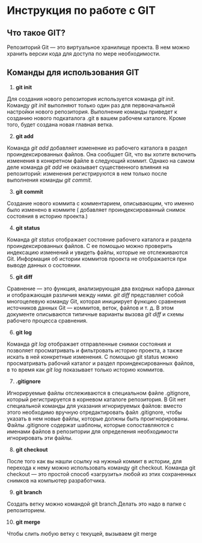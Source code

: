 # Инструкция по работе с GIT

## Что такое GIT?
Репозиторий Git — это виртуальное хранилище проекта. В нем можно хранить версии кода для доступа по мере необходимости.

## Команды для использования GIT

1. **git init**

Для создания нового репозитория используется команда *git init*. Команду *git init* выполняют только один раз для первоначальной настройки нового репозитория. Выполнение команды приведет к созданию нового подкаталога .git в вашем рабочем каталоге. Кроме того, будет создана новая главная ветка.


2. **git add**

Команда *git add* добавляет изменение из рабочего каталога в раздел проиндексированных файлов. Она сообщает Git, что вы хотите включить изменения в конкретном файле в следующий коммит. Однако на самом деле команда *git add* не оказывает существенного влияния на репозиторий: изменения регистрируются в нем только после выполнения команды *git commit*.

3. **git commit**

Создание нового коммита с комментарием, описывающим, что именно было изменено в коммите ( добавляет проиндексированный снимок состояния в историю проекта.)

4. **git status**

Команда *git status* отображает состояние рабочего каталога и раздела проиндексированных файлов. С ее помощью можно проверить индексацию изменений и увидеть файлы, которые не отслеживаются Git. Информация об истории коммитов проекта не отображается при выводе данных о состоянии.

5. **git diff**

Сравнение — это функция, анализирующая два входных набора данных и отображающая различия между ними. *git diff* представляет собой многоцелевую команду Git, которая инициирует функцию сравнения источников данных Git — коммитов, веток, файлов и т. д. В этом документе описываются типичные варианты вызова *git diff* и схемы рабочего процесса сравнения.

6. **git log**

Команда *git log* отображает отправленные снимки состояния и позволяет просматривать и фильтровать историю проекта, а также искать в ней конкретные изменения. С помощью git status можно просматривать рабочий каталог и раздел проиндексированных файлов, в то время как *git log* показывает только историю коммитов.

7. **.gitignore**

Игнорируемые файлы отслеживаются в специальном файле .gitignore, который регистрируется в корневом каталоге репозитория. В Git нет специальной команды для указания игнорируемых файлов: вместо этого необходимо вручную отредактировать файл .gitignore, чтобы указать в нем новые файлы, которые должны быть проигнорированы. Файлы .gitignore содержат шаблоны, которые сопоставляются с именами файлов в репозитории для определения необходимости игнорировать эти файлы.

8. **git checkout**

После того как вы нашли ссылку на нужный коммит в истории, для перехода к нему можно использовать команду git checkout. Команда git checkout — это простой способ «загрузить» любой из этих сохраненных снимков на компьютер разработчика. 

9. **git branch**

Создать ветку можно командой git branch.Делать это надо в папке с репозиторием.

10. **git merge**

Чтобы слить любую ветку с текущей, вызываем
git merge 
